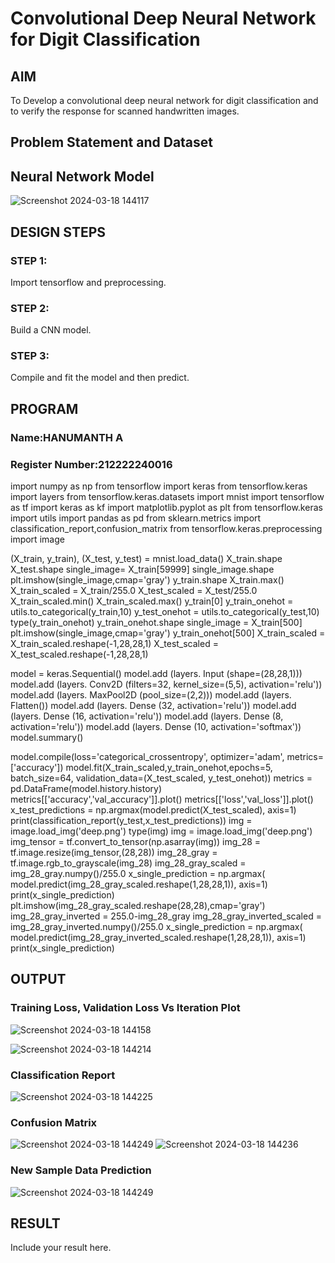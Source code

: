 # Convolutional Deep Neural Network for Digit Classification

## AIM

To Develop a convolutional deep neural network for digit classification and to verify the response for scanned handwritten images.

## Problem Statement and Dataset

## Neural Network Model

![Screenshot 2024-03-18 144117](https://github.com/Hanumanth26/mnist-classification/assets/121033192/e5c7d23f-e976-4b79-81e7-d86711bf9127)


## DESIGN STEPS

### STEP 1:
Import tensorflow and preprocessing.


### STEP 2:
Build a CNN model.

### STEP 3:

Compile and fit the model and then predict.
## PROGRAM

### Name:HANUMANTH A
### Register Number:212222240016

import numpy as np
from tensorflow import keras
from tensorflow.keras import layers
from tensorflow.keras.datasets import mnist
import tensorflow as tf
import keras as kf
import matplotlib.pyplot as plt
from tensorflow.keras import utils
import pandas as pd
from sklearn.metrics import classification_report,confusion_matrix
from tensorflow.keras.preprocessing import image

(X_train, y_train), (X_test, y_test) = mnist.load_data()
X_train.shape
X_test.shape
single_image= X_train[59999]
single_image.shape
plt.imshow(single_image,cmap='gray')
y_train.shape
X_train.max()
X_train_scaled = X_train/255.0
X_test_scaled = X_test/255.0
X_train_scaled.min()
X_train_scaled.max()
y_train[0]
y_train_onehot = utils.to_categorical(y_train,10)
y_test_onehot = utils.to_categorical(y_test,10)
type(y_train_onehot)
y_train_onehot.shape
single_image = X_train[500]
plt.imshow(single_image,cmap='gray')
y_train_onehot[500]
X_train_scaled = X_train_scaled.reshape(-1,28,28,1)
X_test_scaled = X_test_scaled.reshape(-1,28,28,1)

model = keras.Sequential()
model.add (layers. Input (shape=(28,28,1)))
model.add (layers. Conv2D (filters=32, kernel_size=(5,5), activation='relu'))
model.add (layers. MaxPool2D (pool_size=(2,2)))
model.add (layers. Flatten())
model.add (layers. Dense (32, activation='relu'))
model.add (layers. Dense (16, activation='relu'))
model.add (layers. Dense (8, activation='relu'))
model.add (layers. Dense (10, activation='softmax'))
model.summary()

model.compile(loss='categorical_crossentropy',
              optimizer='adam',
              metrics=['accuracy'])
model.fit(X_train_scaled,y_train_onehot,epochs=5,
          batch_size=64,
          validation_data=(X_test_scaled, y_test_onehot))
metrics = pd.DataFrame(model.history.history)
metrics[['accuracy','val_accuracy']].plot()
metrics[['loss','val_loss']].plot()
x_test_predictions = np.argmax(model.predict(X_test_scaled), axis=1)
print(classification_report(y_test,x_test_predictions))
img = image.load_img('deep.png')
type(img)
img = image.load_img('deep.png')
img_tensor = tf.convert_to_tensor(np.asarray(img))
img_28 = tf.image.resize(img_tensor,(28,28))
img_28_gray = tf.image.rgb_to_grayscale(img_28)
img_28_gray_scaled = img_28_gray.numpy()/255.0
x_single_prediction = np.argmax(
    model.predict(img_28_gray_scaled.reshape(1,28,28,1)),
     axis=1)
print(x_single_prediction)
plt.imshow(img_28_gray_scaled.reshape(28,28),cmap='gray')
img_28_gray_inverted = 255.0-img_28_gray
img_28_gray_inverted_scaled = img_28_gray_inverted.numpy()/255.0
x_single_prediction = np.argmax(
    model.predict(img_28_gray_inverted_scaled.reshape(1,28,28,1)),
     axis=1)
print(x_single_prediction)

## OUTPUT

### Training Loss, Validation Loss Vs Iteration Plot
![Screenshot 2024-03-18 144158](https://github.com/Hanumanth26/mnist-classification/assets/121033192/7bc2de21-a225-4bc3-a5c8-53aa47530b13)

![Screenshot 2024-03-18 144214](https://github.com/Hanumanth26/mnist-classification/assets/121033192/837a0bf5-93b0-4310-a9ab-78b4ce48b51f)


### Classification Report


![Screenshot 2024-03-18 144225](https://github.com/Hanumanth26/mnist-classification/assets/121033192/ef426ec7-eff0-41d2-bca0-ca6fd0e2c041)

### Confusion Matrix

![Screenshot 2024-03-18 144249](https://github.com/Hanumanth26/mnist-classification/assets/121033192/c34b90b8-06a3-4310-9280-2a4efd292ef2)
![Screenshot 2024-03-18 144236](https://github.com/Hanumanth26/mnist-classification/assets/121033192/599cab79-96da-4135-910d-d76b47af39f1)


### New Sample Data Prediction

![Screenshot 2024-03-18 144249](https://github.com/Hanumanth26/mnist-classification/assets/121033192/60c95173-5d59-4776-aa01-fcc9d7b7da71)


## RESULT
Include your result here.
